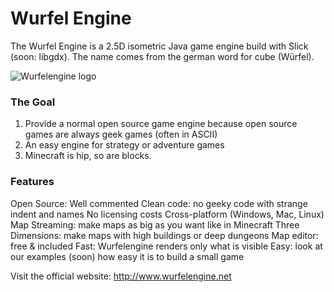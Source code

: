 Wurfel Engine
============

The Wurfel Engine is a 2.5D isometric Java game engine build with Slick (soon: libgdx).
The name comes from the german word for cube (Würfel).

![Wurfelengine logo](https://f.cloud.github.com/assets/1787847/870933/750c2e70-f83a-11e2-8de3-4c19958e1801.png)


### The Goal

1. Provide a normal open source game engine because open source games are always geek games (often in ASCII)
2. An easy engine for strategy or adventure games
3. Minecraft is hip, so are blocks.

### Features

Open Source:
	Well commented
	Clean code: no geeky code with strange indent and names
	No licensing costs
Cross-platform (Windows, Mac, Linux)
Map Streaming: make maps as big as you want like in Minecraft
Three Dimensions: make maps with high buildings or deep dungeons
Map editor: free & included
Fast: Wurfelengine renders only what is visible 
Easy: look at our examples (soon) how easy it is to build a small game


Visit the official website:
http://www.wurfelengine.net
